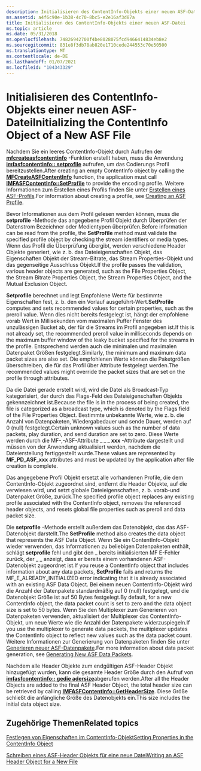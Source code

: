 ```yaml
---
description: Initialisieren des ContentInfo-Objekts einer neuen ASF-Datei
ms.assetid: a4f6c90e-1b38-4c70-8bc5-e2e16af3d87a
title: Initialisieren des ContentInfo-Objekts einer neuen ASF-Datei
ms.topic: article
ms.date: 05/31/2018
ms.openlocfilehash: 74826942700f4be8028075fcd9466414834eb8e2
ms.sourcegitcommit: 831e8f3db78ab820e1710cede244553c70e50500
ms.translationtype: MT
ms.contentlocale: de-DE
ms.lasthandoff: 01/07/2021
ms.locfileid: "104343329"
---
```

# <a name="initializing-the-contentinfo-object-of-a-new-asf-file"></a><span data-ttu-id="6c849-103">Initialisieren des ContentInfo-Objekts einer neuen ASF-Datei</span><span class="sxs-lookup"><span data-stu-id="6c849-103">Initializing the ContentInfo Object of a New ASF File</span></span>

<span data-ttu-id="6c849-104">Nachdem Sie ein leeres ContentInfo-Objekt durch Aufrufen der [**mfcreateasfcontentinfo**](/windows/desktop/api/wmcontainer/nf-wmcontainer-mfcreateasfcontentinfo) -Funktion erstellt haben, muss die Anwendung [**imfasfcontentinfo:: setprofile**](/windows/desktop/api/wmcontainer/nf-wmcontainer-imfasfcontentinfo-setprofile) aufrufen, um das Codierungs Profil bereitzustellen.</span><span class="sxs-lookup"><span data-stu-id="6c849-104">After creating an empty ContentInfo object by calling the [**MFCreateASFContentInfo**](/windows/desktop/api/wmcontainer/nf-wmcontainer-mfcreateasfcontentinfo) function, the application must call [**IMFASFContentInfo::SetProfile**](/windows/desktop/api/wmcontainer/nf-wmcontainer-imfasfcontentinfo-setprofile) to provide the encoding profile.</span></span> <span data-ttu-id="6c849-105">Weitere Informationen zum Erstellen eines Profils finden Sie unter [Erstellen eines ASF-Profils](creating-an-asf-profile.md).</span><span class="sxs-lookup"><span data-stu-id="6c849-105">For information about creating a profile, see [Creating an ASF Profile](creating-an-asf-profile.md).</span></span>

<span data-ttu-id="6c849-106">Bevor Informationen aus dem Profil gelesen werden können, muss die **setprofile** -Methode das angegebene Profil Objekt durch Überprüfen der Datenstrom Bezeichner oder Medientypen überprüfen.</span><span class="sxs-lookup"><span data-stu-id="6c849-106">Before information can be read from the profile, the **SetProfile** method must validate the specified profile object by checking the stream identifiers or media types.</span></span> <span data-ttu-id="6c849-107">Wenn das Profil die Überprüfung übergibt, werden verschiedene Header Objekte generiert, wie z. b. das Dateieigenschaften Objekt, das Eigenschaften Objekt der Stream-Bitrate, das Stream Properties-Objekt und das gegenseitige Ausschluss Objekt.</span><span class="sxs-lookup"><span data-stu-id="6c849-107">If the profile passes the validation, various header objects are generated, such as the File Properties Object, the Stream Bitrate Properties Object, the Stream Properties Object, and the Mutual Exclusion Object.</span></span>

<span data-ttu-id="6c849-108">**Setprofile** berechnet und legt Empfohlene Werte für bestimmte Eigenschaften fest, z. b. den ein Vorlauf ausgeführt-Wert.</span><span class="sxs-lookup"><span data-stu-id="6c849-108">**SetProfile** computes and sets recommended values for certain properties, such as the preroll value.</span></span> <span data-ttu-id="6c849-109">Wenn dies nicht bereits festgelegt ist, hängt der empfohlene vorab Wert in Millisekunden vom maximalen Puffer Fenster des unzulässigen Bucket ab, der für die Streams im Profil angegeben ist.</span><span class="sxs-lookup"><span data-stu-id="6c849-109">If this is not already set, the recommended preroll value in milliseconds depends on the maximum buffer window of the leaky bucket specified for the streams in the profile.</span></span> <span data-ttu-id="6c849-110">Entsprechend werden auch die minimalen und maximalen Datenpaket Größen festgelegt.</span><span class="sxs-lookup"><span data-stu-id="6c849-110">Similarly, the minimum and maximum data packet sizes are also set.</span></span> <span data-ttu-id="6c849-111">Die empfohlenen Werte können die Paketgrößen überschreiben, die für das Profil über Attribute festgelegt werden.</span><span class="sxs-lookup"><span data-stu-id="6c849-111">The recommended values might override the packet sizes that are set on the profile through attributes.</span></span>

<span data-ttu-id="6c849-112">Da die Datei gerade erstellt wird, wird die Datei als Broadcast-Typ kategorisiert, der durch das Flags-Feld des Dateieigenschaften Objekts gekennzeichnet ist.</span><span class="sxs-lookup"><span data-stu-id="6c849-112">Because the file is in the process of being created, the file is categorized as a broadcast type, which is denoted by the Flags field of the File Properties Object.</span></span> <span data-ttu-id="6c849-113">Bestimmte unbekannte Werte, wie z. b. die Anzahl von Datenpaketen, Wiedergabedauer und sende Dauer, werden auf 0 (null) festgelegt.</span><span class="sxs-lookup"><span data-stu-id="6c849-113">Certain unknown values such as the number of data packets, play duration, and send duration are set to zero.</span></span> <span data-ttu-id="6c849-114">Diese Werte werden durch die MF-,-ASF-Attribute **\_ \_ \_ xxx** -Attribute dargestellt und müssen von der Anwendung aktualisiert werden, nachdem die Dateierstellung fertiggestellt wurde.</span><span class="sxs-lookup"><span data-stu-id="6c849-114">These values are represented by **MF\_PD\_ASF\_xxx** attributes and must be updated by the application after file creation is complete.</span></span>

<span data-ttu-id="6c849-115">Das angegebene Profil Objekt ersetzt alle vorhandenen Profile, die dem ContentInfo-Objekt zugeordnet sind, entfernt die Header Objekte, auf die verwiesen wird, und setzt globale Dateieigenschaften, z. b. vorab-und Datenpaket Größe, zurück.</span><span class="sxs-lookup"><span data-stu-id="6c849-115">The specified profile object replaces any existing profile associated with the ContentInfo object, removes the referenced header objects, and resets global file properties such as preroll and data packet size.</span></span>

<span data-ttu-id="6c849-116">Die **setprofile** -Methode erstellt außerdem das Datenobjekt, das das ASF-Datenobjekt darstellt.</span><span class="sxs-lookup"><span data-stu-id="6c849-116">The **SetProfile** method also creates the data object that represents the ASF Data Object.</span></span> <span data-ttu-id="6c849-117">Wenn Sie ein ContentInfo-Objekt wieder verwenden, das Informationen zu beliebigen Datenpaketen enthält, schlägt **setprofile** fehl und gibt den \_ bereits initialisierten MF E-Fehler zurück, der \_ \_ anzeigt, dass er bereits einem vorhandenen ASF-Datenobjekt zugeordnet ist.</span><span class="sxs-lookup"><span data-stu-id="6c849-117">If you reuse a ContentInfo object that includes information about any data packets, **SetProfile** fails and returns the MF\_E\_ALREADY\_INITIALIZED error indicating that it is already associated with an existing ASF Data Object.</span></span> <span data-ttu-id="6c849-118">Bei einem neuen ContentInfo-Objekt wird die Anzahl der Datenpakete standardmäßig auf 0 (null) festgelegt, und die Datenobjekt Größe ist auf 50 Bytes festgelegt.</span><span class="sxs-lookup"><span data-stu-id="6c849-118">By default, for a new ContentInfo object, the data packet count is set to zero and the data object size is set to 50 bytes.</span></span> <span data-ttu-id="6c849-119">Wenn Sie den Multiplexer zum Generieren von Datenpaketen verwenden, aktualisiert der Multiplexer das ContentInfo-Objekt, um neue Werte wie die Anzahl der Datenpakete widerzuspiegeln.</span><span class="sxs-lookup"><span data-stu-id="6c849-119">If you use the multiplexer to generate data packets, the multiplexer updates the ContentInfo object to reflect new values such as the data packet count.</span></span> <span data-ttu-id="6c849-120">Weitere Informationen zur Generierung von Datenpaketen finden Sie unter [Generieren neuer ASF-Datenpakete](generating-new-asf-data-packets.md).</span><span class="sxs-lookup"><span data-stu-id="6c849-120">For more information about data packet generation, see [Generating New ASF Data Packets](generating-new-asf-data-packets.md).</span></span>

<span data-ttu-id="6c849-121">Nachdem alle Header Objekte zum endgültigen ASF-Header Objekt hinzugefügt wurden, kann die gesamte Header Größe durch den Aufruf von [**imfasfcontentinfo:: gedie adersize**](/windows/desktop/api/wmcontainer/nf-wmcontainer-imfasfcontentinfo-getheadersize)abgerufen werden.</span><span class="sxs-lookup"><span data-stu-id="6c849-121">After all the Header Objects are added to the final ASF Header Object, the total header size can be retrieved by calling [**IMFASFContentInfo::GetHeaderSize**](/windows/desktop/api/wmcontainer/nf-wmcontainer-imfasfcontentinfo-getheadersize).</span></span> <span data-ttu-id="6c849-122">Diese Größe schließt die anfängliche Größe des Datenobjekts ein.</span><span class="sxs-lookup"><span data-stu-id="6c849-122">This size includes the initial data object size.</span></span>

## <a name="related-topics"></a><span data-ttu-id="6c849-123">Zugehörige Themen</span><span class="sxs-lookup"><span data-stu-id="6c849-123">Related topics</span></span>

<dl> <dt>

[<span data-ttu-id="6c849-124">Festlegen von Eigenschaften im ContentInfo-Objekt</span><span class="sxs-lookup"><span data-stu-id="6c849-124">Setting Properties in the ContentInfo Object</span></span>](setting-properties-in-the-contentinfo-object.md)
</dt> <dt>

[<span data-ttu-id="6c849-125">Schreiben eines ASF-Header Objekts für eine neue Datei</span><span class="sxs-lookup"><span data-stu-id="6c849-125">Writing an ASF Header Object for a New File</span></span>](writing-an-asf-header-object-for-a-new-file.md)
</dt> </dl>

 

 



